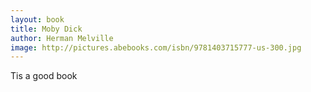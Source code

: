 ```yaml
---
layout: book
title: Moby Dick
author: Herman Melville
image: http://pictures.abebooks.com/isbn/9781403715777-us-300.jpg
---
```


Tis a good book
